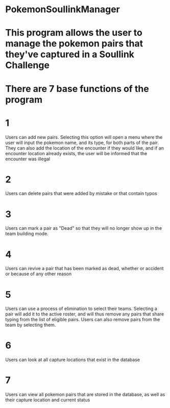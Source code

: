 # PokemonSoullinkManager
# This program allows the user to manage the pokemon pairs that they've captured in a Soullink Challenge
# There are 7 base functions of the program

# 1
Users can add new pairs. Selecting this option will open a menu where the user will input the pokemon name, and its type, for both parts of the pair. They can also add the location of the encounter if they would like, and if an encounter location already exists, the user will be informed that the encounter was illegal

# 2
Users can delete pairs that were added by mistake or that contain typos

# 3
Users can mark a pair as "Dead" so that they will no longer show up in the team building mode.

# 4
Users can revive a pair that has been marked as dead, whether or accident or because of any other reason

# 5
Users can use a process of elimination to select their teams. Selecting a pair will add it to the active roster, and will thus remove any pairs that share typing from the list of eligible pairs. Users can also remove pairs from the team by selecting them.

# 6
Users can look at all capture locations that exist in the database

# 7
Users can view all pokemon pairs that are stored in the database, as well as their capture location and current status
